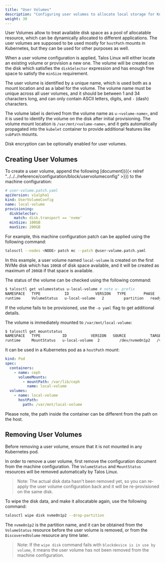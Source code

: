 ```yaml
---
title: "User Volumes"
description: "Configuring user volumes to allocate local storage for Kubernetes workloads."
weight: 30
---
```


User Volumes allow to treat available disk space as a pool of allocatable resource, which can be dynamically allocated to different applications.
The user volumes are supposed to be used mostly for `hostPath` mounts in Kubernetes, but they can be used for other purposes as well.

When a user volume configuration is applied, Talos Linux will either locate an existing volume or provision a new one.
The volume will be created on the disk which satisfies the `diskSelector` expression and has enough free space to satisfy the `minSize` requirement.

The user volume is identified by a unique name, which is used both as a mount location and as a label for the volume.
The volume name must be unique across all user volumes, and it should be between 1 and 34 characters long, and can only contain ASCII letters, digits, and `-` (dash) characters.

The volume label is derived from the volume name as `u-<volume-name>`, and it is used to identify the volume on the disk after initial provisioning.
The volume mount location is `/var/mnt/<volume-name>`, and it gets automatically propagated into the `kubelet` container to provide additional features like `subPath` mounts.

Disk encryption can be optionally enabled for user volumes.

## Creating User Volumes

To create a user volume, append the following [document]({{< relref "../../../reference/configuration/block/uservolumeconfig" >}}) to the machine configuration:

```yaml
# user-volume.patch.yaml
apiVersion: v1alpha1
kind: UserVolumeConfig
name: local-volume
provisioning:
  diskSelector:
    match: disk.transport == 'nvme'
  minSize: 100GB
  maxSize: 200GB
```

For example, this machine configuration patch can be applied using the following command:

```bash
talosctl --nodes <NODE> patch mc --patch @user-volume.patch.yaml
```

In this example, a user volume named `local-volume` is created on the first NVMe disk which has `100GB` of disk space available, and it will be created as maximum
of `200GB` if that space is available.

The status of the volume can be checked using the following command:

```bash
$ talosctl get volumestatus u-local-volume # note u- prefix
NAMESPACE   TYPE           ID            VERSION   TYPE        PHASE   LOCATION         SIZE
runtime     VolumeStatus   u-local-volume   2         partition   ready   /dev/nvme0n1p2   200 GB
```

If the volume fails to be provisioned, use the `-o yaml` flag to get additional details.

The volume is immediately mounted to `/var/mnt/local-volume`:

```bash
$ talosctl get mountstatus
NAMESPACE   TYPE          ID           VERSION   SOURCE           TARGET               FILESYSTEM   VOLUME
runtime     MountStatus   u-local-volume  2         /dev/nvme0n1p2   /var/mnt/local-volume   xfs          u-local-volume
```

It can be used in a Kubernetes pod as a `hostPath` mount:

```yaml
kind: Pod
spec:
  containers:
    - name: ceph
      volumeMounts:
        - mountPath: /var/lib/ceph
          name: local-volume
  volumes:
    - name: local-volume
      hostPath:
        path: /var/mnt/local-volume
```

Please note, the path inside the container can be different from the path on the host.

## Removing User Volumes

Before removing a user volume, ensure that it is not mounted in any Kubernetes pod.

In order to remove a user volume, first remove the configuration document from the machine configuration.
The `VolumeStatus` and `MountStatus` resources will be removed automatically by Talos Linux.

> Note: The actual disk data hasn't been removed yet, so you can re-apply the user volume configuration back
> and it will be re-provisioned on the same disk.

To wipe the disk data, and make it allocatable again, use the following command:

```bash
talosctl wipe disk nvme0n1p2 --drop-partition
```

The `nvme0n1p2` is the partition name, and it can be obtained from the `VolumeStatus` resource before the user volume is removed,
or from the `DiscoveredVolume` resource any time later.

> Note: If the `wipe disk` command fails with `blockdevice is in use by volume`, it means the user volume has not been removed from the machine configuration.
